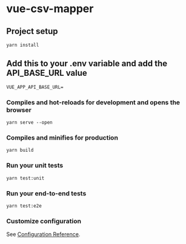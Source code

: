 # vue-csv-mapper

## Project setup
```
yarn install
```
## Add this to your .env variable and add the API_BASE_URL value
```
VUE_APP_API_BASE_URL=
```

### Compiles and hot-reloads for development and opens the browser
```
yarn serve --open
```

### Compiles and minifies for production
```
yarn build
```

### Run your unit tests
```
yarn test:unit
```

### Run your end-to-end tests
```
yarn test:e2e
```

### Customize configuration
See [Configuration Reference](https://cli.vuejs.org/config/).
